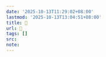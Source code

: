 ```yaml
---
date: '2025-10-13T11:29:02+08:00'
lastmod: '2025-10-13T13:04:51+08:00'
title: 󰟴
url: 󰟴
tags: []
src:
note:
---
```

